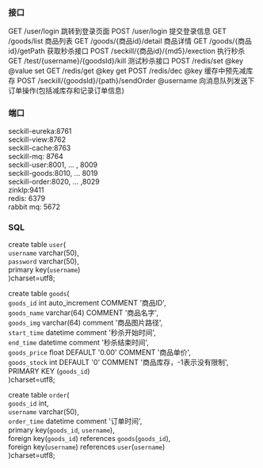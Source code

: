 ### 接口
GET  /user/login 跳转到登录页面
POST /user/login 提交登录信息
GET  /goods/list  商品列表
GET  /goods/{商品id}/detail 商品详情 
GET  /goods/{商品id}/getPath  获取秒杀接口
POST /seckill/{商品id}/{md5}/exection 执行秒杀
GET  /test/{username}/{goodsId}/kill 测试秒杀接口
POST /redis/set   @key @value set
GET  /redis/get   @key get
POST /redis/dec   @key 缓存中预先减库存
POST /seckill/{goodsId}/{path}/sendOrder @username 向消息队列发送下订单操作(包括减库存和记录订单信息)

### 端口  
seckill-eureka:8761  
seckill-view:8762  
seckill-cache:8763  
seckill-mq: 8764  
seckill-user:8001, ... , 8009  
seckill-goods:8010, ... 8019  
seckill-order:8020, ... ,8029  
zinklp:9411  
redis: 6379  
rabbit mq: 5672  


### SQL  
create table `user`(  
  `username` varchar(50),  
  `password` varchar(50),  
  primary key(`username`)  
)charset=utf8;  
  
create table `goods`(  
  `goods_id` int auto_increment COMMENT '商品ID',  
  `goods_name` varchar(64) COMMENT '商品名字',  
  `goods_img` varchar(64) comment '商品图片路径',  
  `start_time` datetime comment '秒杀开始时间',  
  `end_time` datetime comment '秒杀结束时间',  
  `goods_price`       float DEFAULT '0.00'  COMMENT '商品单价',  
  `goods_stock`       int       DEFAULT '0'     COMMENT '商品库存，-1表示没有限制',  
  PRIMARY KEY (`goods_id`)  
)charset=utf8;  

create table `order`(  
  `goods_id` int,  
  `username` varchar(50),  
  `order_time` datetime comment '订单时间',  
  primary key(`goods_id`, `username`),  
  foreign key(`goods_id`) references `goods`(`goods_id`),  
  foreign key(`username`) references `user`(`username`)  
)charset=utf8;  